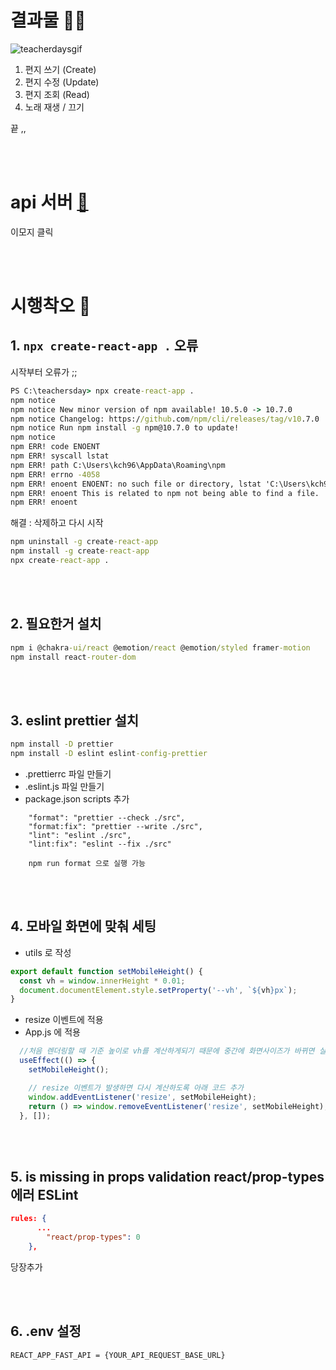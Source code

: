 # 결과물 👨‍💻

![teacherdaysgif](https://github.com/ggongjukim/rollingpaper/assets/75241542/e03e659e-a773-4032-a7bb-8f629ffd4e6e)


1. 편지 쓰기 (Create)
2. 편지 수정 (Update)
3. 편지 조회 (Read)
4. 노래 재생 / 끄기

끝 ,, 

<br/>
<br/>

# api 서버 [🔗](http://54.227.18.151/docs)
이모지 클릭

<br/>
<br/>

# 시행착오 🤔
## 1. `npx create-react-app .` 오류
시작부터 오류가 ;;
```cmd
PS C:\teachersday> npx create-react-app .
npm notice 
npm notice New minor version of npm available! 10.5.0 -> 10.7.0
npm notice Changelog: https://github.com/npm/cli/releases/tag/v10.7.0
npm notice Run npm install -g npm@10.7.0 to update!
npm notice 
npm ERR! code ENOENT
npm ERR! syscall lstat
npm ERR! path C:\Users\kch96\AppData\Roaming\npm
npm ERR! errno -4058
npm ERR! enoent ENOENT: no such file or directory, lstat 'C:\Users\kch96\AppData\Roaming\npm'
npm ERR! enoent This is related to npm not being able to find a file.
npm ERR! enoent 
```
해결 : 삭제하고 다시 시작
```cmd
npm uninstall -g create-react-app
npm install -g create-react-app 
npx create-react-app .
```
<br/>
<br/>

## 2. 필요한거 설치
```cmd
npm i @chakra-ui/react @emotion/react @emotion/styled framer-motion
npm install react-router-dom
```
<br/>
<br/>

## 3. eslint prettier 설치
```cmd
npm install -D prettier
npm install -D eslint eslint-config-prettier
```
- .prettierrc 파일 만들기
- .eslint.js 파일 만들기
- package.json scripts 추가
```
    "format": "prettier --check ./src",
    "format:fix": "prettier --write ./src",
    "lint": "eslint ./src",
    "lint:fix": "eslint --fix ./src"

    npm run format 으로 실행 가능
```
<br/>
<br/>

## 4. 모바일 화면에 맞춰 세팅
- utils 로 작성
```js
export default function setMobileHeight() {
  const vh = window.innerHeight * 0.01;
  document.documentElement.style.setProperty('--vh', `${vh}px`);
}
```
- resize 이벤트에 적용
- App.js 에 적용

```js
  //처음 렌더링할 때 기준 높이로 vh를 계산하게되기 때문에 중간에 화면사이즈가 바뀌면 실시간으로 적용되지 않음
  useEffect(() => {
    setMobileHeight();

    // resize 이벤트가 발생하면 다시 계산하도록 아래 코드 추가
    window.addEventListener('resize', setMobileHeight);
    return () => window.removeEventListener('resize', setMobileHeight);
  }, []);
```
<br/>
<br/>

## 5. is missing in props validation react/prop-types 에러 ESLint
```json
rules: {
      ...
        "react/prop-types": 0
    },
```
당장추가

<br/>
<br/>

## 6.  .env 설정
```
REACT_APP_FAST_API = {YOUR_API_REQUEST_BASE_URL}
```
